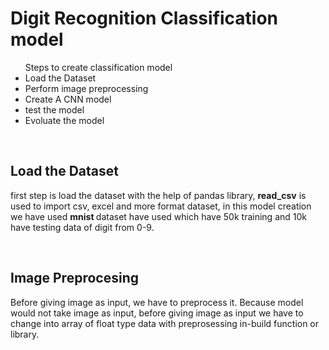 
<h1>Digit Recognition Classification model</h1>
<ul>Steps to create classification model
  <li>Load the Dataset</li>
  <li>Perform image preprocessing</li>
  <li> Create A CNN model</li>
  <li>test the model</li>
  <li>Evoluate the model</li>
</ul>
<br>
<h2>Load the Dataset</h2>
<p>first step is load the dataset with the help of pandas library, <b>read_csv</b> is used to import csv, excel and more format dataset, in this model creation we have used <b>mnist </b> dataset  have used which have 50k training and 10k have testing data of digit from 0-9.</p>
<br>
<h2>Image Preprocesing
</h2>
<p> Before giving image as input, we have to preprocess it. Because model would not take image as input, before giving image as input we have to change into array of float type data with preprosessing in-build function or library.  </p>
